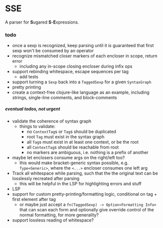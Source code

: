 # SSE

A parser for **S**ugared **S**-**E**xpressions.

### todo
* once a sexp is recognized, keep parsing until it is guaranteed that first sexp won't be consumed by an operator
* recognize mismatched closer markers of each encloser in scope, return error
  * including any in-scope closing encloser during infix ops
* support rebinding whitespace, escape sequences per tag
  * add tests
* support turning a `Sexp` back into a `TaggedSexp` for a given `SyntaxGraph`
* pretty printing
* create a context-free clojure-like language as an example, including strings, single-line comments, and block-comments

##### eventual todos, not urgent
* validate the coherence of syntax graph
  * things to validate:
    * no `ContextTag`s or `Tag`s should be duplicated
    * root `Tag` must exist in the syntax graph
    * all `Tag`s must exist in at least one context, or be the root
    * all `ContextTag`s should be reachable from root
    * no markers are ambiguous, i.e. nothing is a prefix of another
* maybe let enclosers consume args on the right/left too?
  * this would make bracket-generic syntax possible, e.g. `Type<Generic>`, where the `<...>` encloser consumes one left arg
* Track all whitespace while parsing, such that the the original text can be losslessly recreated after parsing
  * this will be helpful in the LSP for highlighting errors and stuff
* LSP
* support for custom pretty-printing/formatting logic, conditional on tag + first element after tag
  * or maybe just accept a `fn(TaggedSexp) -> Option<Formatting Info>` that can scan each form and optionally give override control of the normal formatting, for more generality?
* support lossless reading of whitespace?
